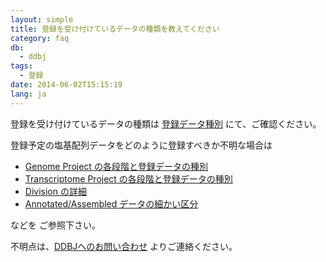 ```yaml
---
layout: simple
title: 登録を受け付けているデータの種類を教えてください
category: faq
db:
  - ddbj
tags: 
  - 登録
date: 2014-06-02T15:15:19
lang: ja
---
```




<p>登録を受け付けているデータの種類は <a href="/documents/data-categories.html">登録データ種別</a> にて、ご確認ください。</p>
<p>登録予定の塩基配列データをどのように登録すべきか不明な場合は</p>
<ul>
  <li><a href="/ddbj/genome.html">Genome Project の各段階と登録データの種別</a></li>
  <li><a href="/ddbj/transcriptome.html">Transcriptome Project の各段階と登録データの種別</a></li>
  <li><a href="/ddbj/flat-file.html#DivisionB">Division の詳細</a></li>
  <li><a href="/documents/data-categories.html#detail">Annotated/Assembled データの細かい区分</a></li>
</ul>
<p>などを ご参照下さい。</p>
<p>不明点は、<a href="/contact-ddbj.html#to-ddbj">DDBJへのお問い合わせ</a> よりご連絡ください。</p>
